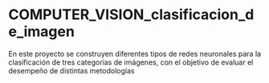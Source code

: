# COMPUTER_VISION_clasificacion_de_imagen
En este proyecto se construyen diferentes tipos de redes neuronales para la clasificación de tres categorías de imágenes, con el objetivo de evaluar el desempeño de distintas metodologías 
